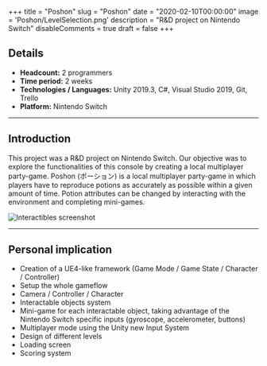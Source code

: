 +++
title = "Poshon"
slug = "Poshon"
date = "2020-02-10T00:00:00"
image = 'Poshon/LevelSelection.png'
description = "R&D project on Nintendo Switch"
disableComments = true
draft = false
+++

## Details
- **Headcount:** 2 programmers
- **Time period:** 2 weeks
- **Technologies / Languages:** Unity 2019.3, C#, Visual Studio 2019, Git, Trello
- **Platform:** Nintendo Switch

---

## Introduction

This project was a R&D project on Nintendo Switch.
Our objective was to explore the functionalities of this console by creating a local multiplayer party-game.
Poshon (ポーション) is a local multiplayer party-game in which players have to reproduce potions as accurately as possible within a given amount of time.
Potion attributes can be changed by interacting with the environment and completing mini-games.

![Interactibles screenshot](/Poshon/Interactions.png#center)

---

## Personal implication

- Creation of a UE4-like framework (Game Mode / Game State / Character / Controller)
- Setup the whole gameflow
- Camera / Controller / Character
- Interactable objects system
- Mini-game for each interactable object, taking advantage of the Nintendo Switch specific inputs (gyroscope, accelerometer, buttons)
- Multiplayer mode using the Unity new Input System
- Design of different levels
- Loading screen
- Scoring system